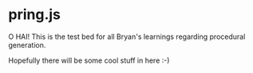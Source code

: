 # pring.js

O HAI! This is the test bed for all Bryan's learnings regarding procedural
generation.

Hopefully there will be some cool stuff in here :-)
